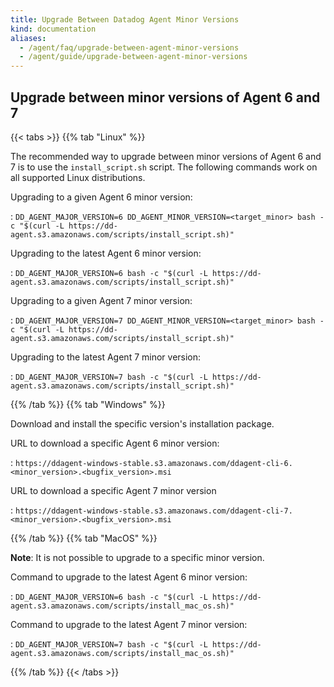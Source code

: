 ```yaml
---
title: Upgrade Between Datadog Agent Minor Versions
kind: documentation
aliases:
  - /agent/faq/upgrade-between-agent-minor-versions
  - /agent/guide/upgrade-between-agent-minor-versions
---
```


## Upgrade between minor versions of Agent 6 and 7

{{< tabs >}}
{{% tab "Linux" %}}

The recommended way to upgrade between minor versions of Agent 6 and 7 is to use the `install_script.sh` script. The following commands work on all supported Linux distributions.

Upgrading to a given Agent 6 minor version:

: `DD_AGENT_MAJOR_VERSION=6 DD_AGENT_MINOR_VERSION=<target_minor> bash -c "$(curl -L https://dd-agent.s3.amazonaws.com/scripts/install_script.sh)"`

Upgrading to the latest Agent 6 minor version:

: `DD_AGENT_MAJOR_VERSION=6 bash -c "$(curl -L https://dd-agent.s3.amazonaws.com/scripts/install_script.sh)"`

Upgrading to a given Agent 7 minor version:

: `DD_AGENT_MAJOR_VERSION=7 DD_AGENT_MINOR_VERSION=<target_minor> bash -c "$(curl -L https://dd-agent.s3.amazonaws.com/scripts/install_script.sh)"`

Upgrading to the latest Agent 7 minor version:

: `DD_AGENT_MAJOR_VERSION=7 bash -c "$(curl -L https://dd-agent.s3.amazonaws.com/scripts/install_script.sh)"`

{{% /tab %}}
{{% tab "Windows" %}}

Download and install the specific version's installation package.

URL to download a specific Agent 6 minor version:

: `https://ddagent-windows-stable.s3.amazonaws.com/ddagent-cli-6.<minor_version>.<bugfix_version>.msi`

URL to download a specific Agent 7 minor version

: `https://ddagent-windows-stable.s3.amazonaws.com/ddagent-cli-7.<minor_version>.<bugfix_version>.msi`

{{% /tab %}}
{{% tab "MacOS" %}}

**Note**: It is not possible to upgrade to a specific minor version.

Command to upgrade to the latest Agent 6 minor version:

: `DD_AGENT_MAJOR_VERSION=6 bash -c "$(curl -L https://dd-agent.s3.amazonaws.com/scripts/install_mac_os.sh)"`

Command to upgrade to the latest Agent 7 minor version:

: `DD_AGENT_MAJOR_VERSION=7 bash -c "$(curl -L https://dd-agent.s3.amazonaws.com/scripts/install_mac_os.sh)"`

{{% /tab %}}
{{< /tabs >}}
